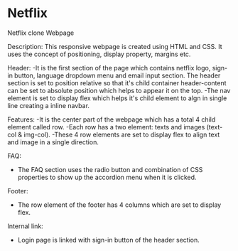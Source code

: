 # Netflix

Netflix clone Webpage

Description: 
This responsive webpage is created using HTML and CSS. It uses the concept of positioning, display property, margins etc.

Header:
-It is the first section of the page which contains netflix logo, sign-in button, language dropdown menu and email input section. The header section is set to position relative so that it's child container header-content can be set to absolute position which helps to appear it on the top.
-The nav element is set to display flex which helps it's child element to algn in single line creating a inline navbar.

Features:
-It is the center part of the webpage which has a total 4 child element called row. 
-Each row has a two element: texts and images (text-col & img-col).
-These 4 row elements are set to display flex to align text and image in a single direction.

FAQ:
- The FAQ section uses the radio button and combination of CSS properties to show up the accordion menu when it is clicked. 
 
Footer:
- The row element of the footer has 4 columns which are set to display flex.

Internal link:
- Login page is linked with sign-in button of the header section.


